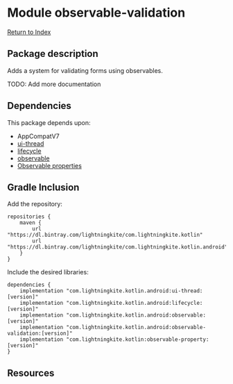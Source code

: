 # Module observable-validation

[Return to Index](../)

## Package description

Adds a system for validating forms using observables.

TODO: Add more documentation
    
## Dependencies

This package depends upon:
 - AppCompatV7 
 - [ui-thread](../ui-thread)
 - [lifecycle](../lifecycle)
 - [observable](../observable)
 - [Observable properties](https://github.com/lightningkite/lk-kotlin/tree/master/observable-property)


## Gradle Inclusion

Add the repository:

```
repositories {
    maven {
        url "https://dl.bintray.com/lightningkite/com.lightningkite.kotlin"
        url "https://dl.bintray.com/lightningkite/com.lightningkite.kotlin.android"
    }
}
```

Include the desired libraries:

```
dependencies {
    implementation "com.lightningkite.kotlin.android:ui-thread:[version]"
    implementation "com.lightningkite.kotlin.android:lifecycle:[version]"
    implementation "com.lightningkite.kotlin.android:observable:[version]"
    implementation "com.lightningkite.kotlin.android:observable-validation:[version]"
    implementation "com.lightningkite.kotlin:observable-property:[version]"
}
```

## Resources